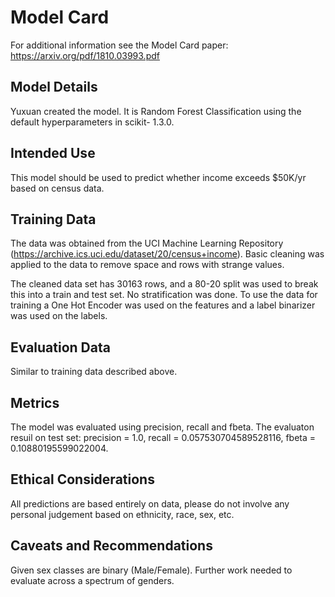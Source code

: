 # Model Card

For additional information see the Model Card paper: https://arxiv.org/pdf/1810.03993.pdf

## Model Details
Yuxuan created the model. It is Random Forest Classification using the default hyperparameters in scikit- 1.3.0.

## Intended Use
This model should be used to predict whether income exceeds $50K/yr based on census data.

## Training Data
The data was obtained from the UCI Machine Learning Repository (https://archive.ics.uci.edu/dataset/20/census+income). Basic cleaning was applied to the data to remove space and rows with strange values.

The cleaned data set has 30163 rows, and a 80-20 split was used to break this into a train and test set. No stratification was done. To use the data for training a One Hot Encoder was used on the features and a label binarizer was used on the labels.

## Evaluation Data
Similar to training data described above.

## Metrics
The model was evaluated using precision, recall and fbeta. 
The evaluaton resuil on test set: precision = 1.0, recall = 0.057530704589528116, fbeta = 0.10880195599022004.

## Ethical Considerations
All predictions are based entirely on data, please do not involve any personal judgement based on ethnicity, race, sex, etc.

## Caveats and Recommendations
Given sex classes are binary (Male/Female). Further work needed to evaluate across a spectrum of genders.